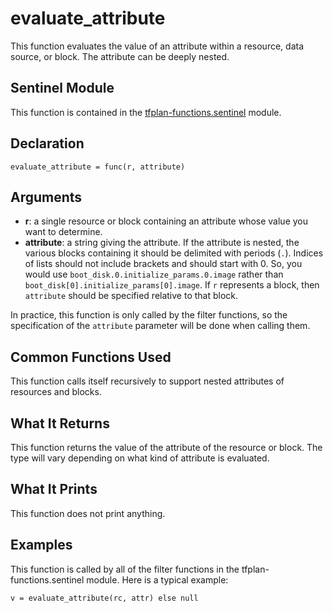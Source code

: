 # evaluate_attribute
This function evaluates the value of an attribute within a resource, data source, or block. The attribute can be deeply nested.

## Sentinel Module
This function is contained in the [tfplan-functions.sentinel](../tfplan-functions.sentinel) module.

## Declaration
`evaluate_attribute = func(r, attribute)`

## Arguments
* **r**: a single resource or block containing an attribute whose value you want to determine.
* **attribute**: a string giving the attribute. If the attribute is nested, the various blocks containing it should be delimited with periods (`.`). Indices of lists should not include brackets and should start with 0. So, you would use `boot_disk.0.initialize_params.0.image` rather than `boot_disk[0].initialize_params[0].image`. If `r` represents a block, then `attribute` should be specified relative to that block.

In practice, this function is only called by the filter functions, so the specification of the `attribute` parameter will be done when calling them.

## Common Functions Used
This function calls itself recursively to support nested attributes of resources and blocks.

## What It Returns
This function returns the value of the attribute of the resource or block. The type will vary depending on what kind of attribute is evaluated.

## What It Prints
This function does not print anything.

## Examples
This function is called by all of the filter functions in the tfplan-functions.sentinel module. Here is a typical example:
```
v = evaluate_attribute(rc, attr) else null
```
